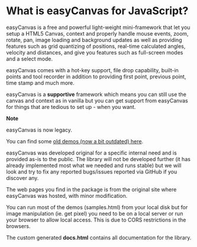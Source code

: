 What is easyCanvas for JavaScript?
==================================

easyCanvas is a free and powerful light-weight mini-framework that let
you setup a HTML5 Canvas, context and properly handle mouse events, zoom,
rotate, pan, image loading and background updates as well as providing 
features such as grid quantizing of positions, real-time calculated 
angles, velocity and distances, and give you features such as 
full-screen modes and a select mode.

easyCanvas comes with a hot-key support, file drop capability, built-in 
points and tool recorder in addition to providing first point, previous 
point, time stamp and much more.

easyCanvas is a **supportive** framework which means you can still use 
the canvas and context as in vanilla but you can get support from 
easyCanvas for things that are tedious to set up - when you want.


**Note**

easyCanvas is now legacy.

You can find some [old demos (now a bit outdated) here](http://epistemex.github.io/easyCanvas/).

easyCanvas was developed original for a specific internal need and is 
provided as-is to the public. The library will not be developed further 
(it has already implemented most what we needed and runs stable) but we 
will look and try to fix any reported bugs/issues reported via GitHub if 
you discover any.

The web pages you find in the package is from the original site where 
easyCanvas was hosted, with minor modification.

You can run most of the demos (samples.html) from your local disk but 
for image manipulation (ie. get pixel) you need to be on a local
server or run your browser to allow local access. This is due to CORS 
restrictions in the browsers.


The custom generated **docs.html** contains all documentation for the 
library.


